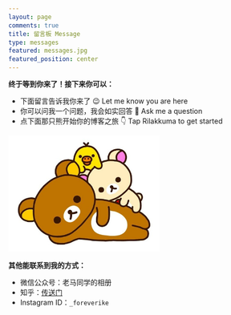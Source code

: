 ```yaml
---
layout: page
comments: true
title: 留言板 Message
type: messages
featured: messages.jpg
featured_position: center
---
```


**终于等到你来了！接下来你可以：**
- 下面留言告诉我你来了 😉 Let me know you are here
- 你可以问我一个问题，我会如实回答 🥳 Ask me a question
- 点下面那只熊开始你的博客之旅 👇 Tap Rilakkuma to get started

<a href="/"><img style="width:60%" src="/assets/img/posts/rilakkuma.jpg"/></a>

**其他能联系到我的方式：**
- 微信公众号：老马同学的相册
- 知乎：[传送门](https://www.zhihu.com/people/mzys)
- Instagram ID：``_foreverike``

<script>
    var nowDate = new Date();
    var nowYear = nowDate.getUTCFullYear();
    var nowMonth = nowDate.getUTCMonth()+1;
    if (nowMonth < 10) nowMonth = "0"+nowMonth;
    var nowDay = nowDate.getUTCDate();
    if (nowDay < 10) nowDay = "0"+nowDay;
    var nowHour = nowDate.getUTCHours();
    if (nowHour < 10) nowHour = "0"+nowHour;
    var nowMinute = nowDate.getUTCMinutes();
    if (nowMinute < 10) nowMinute = "0"+nowMinute;
    var nowSecond = nowDate.getUTCSeconds();
    if (nowSecond < 10) nowSecond = "0"+nowSecond;
    
    
    var nowDateStr = nowYear + '-' + nowMonth + '-' + nowDay + 'T' + nowHour + ':' + nowMinute + ':' + nowSecond + '.000Z';
    console.log("ike.today: new date is " + nowDateStr)
    localStorage.setItem("ike.today.q2a.lasttime", nowDateStr);
</script>